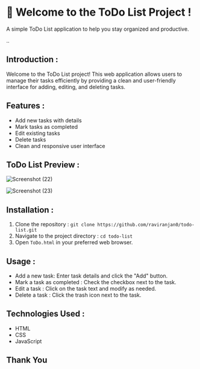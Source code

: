 
# 🚀 Welcome to the ToDo List Project !

A simple ToDo List application to help you stay organized and productive.  

..
## Introduction :

Welcome to the ToDo List project! This web application allows users to manage their tasks efficiently by providing a clean and user-friendly interface for adding, editing, and deleting tasks.

## Features :

- Add new tasks with details
- Mark tasks as completed
- Edit existing tasks
- Delete tasks
- Clean and responsive user interface

## ToDo List Preview :

![Screenshot (22)](https://github.com/raviranjan0/ToDo-List/assets/100368738/fc4de217-efde-4d78-a0ff-6d2333ca1ad5)

![Screenshot (23)](https://github.com/raviranjan0/ToDo-List/assets/100368738/2b03f3e1-85c6-4b03-9e20-a2989839a977)

## Installation :

1. Clone the repository : `git clone https://github.com/raviranjan0/todo-list.git`
2. Navigate to the project directory : `cd todo-list`
3. Open `ToDo.html` in your preferred web browser.

## Usage :

- Add a new task: Enter task details and click the "Add" button.
- Mark a task as completed : Check the checkbox next to the task.
- Edit a task : Click on the task text and modify as needed.
- Delete a task : Click the trash icon next to the task.

## Technologies Used :

- HTML
- CSS
- JavaScript

## Thank You 

